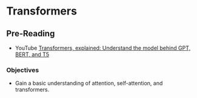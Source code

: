 # Transformers

## Pre-Reading

- YouTube [Transformers, explained: Understand the model behind GPT, BERT, and T5](https://youtu.be/SZorAJ4I-sA?si=NfWfV9U3TLAtccsh)

### Objectives

- Gain a basic understanding of attention, self-attention, and transformers.
